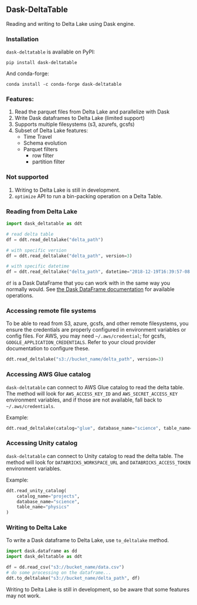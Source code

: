 ## Dask-DeltaTable

Reading and writing to Delta Lake using Dask engine.

### Installation

`dask-deltatable` is available on PyPI:

```
pip install dask-deltatable
```

And conda-forge:

```
conda install -c conda-forge dask-deltatable
```

### Features:

1. Read the parquet files from Delta Lake and parallelize with Dask
2. Write Dask dataframes to Delta Lake (limited support)
3. Supports multiple filesystems (s3, azurefs, gcsfs)
4. Subset of Delta Lake features:
   - Time Travel
   - Schema evolution
   - Parquet filters
     - row filter
     - partition filter

### Not supported

1. Writing to Delta Lake is still in development.
2. `optimize` API to run a bin-packing operation on a Delta Table.

### Reading from Delta Lake

```python
import dask_deltatable as ddt

# read delta table
df = ddt.read_deltalake("delta_path")

# with specific version
df = ddt.read_deltalake("delta_path", version=3)

# with specific datetime
df = ddt.read_deltalake("delta_path", datetime="2018-12-19T16:39:57-08:00")
```

`df` is a Dask DataFrame that you can work with in the same way you normally would. See [the Dask DataFrame documentation](https://docs.dask.org/en/stable/dataframe.html) for available operations.

### Accessing remote file systems

To be able to read from S3, azure, gcsfs, and other remote filesystems,
you ensure the credentials are properly configured in environment variables
or config files. For AWS, you may need `~/.aws/credential`; for gcsfs,
`GOOGLE_APPLICATION_CREDENTIALS`. Refer to your cloud provider documentation
to configure these.

```python
ddt.read_deltalake("s3://bucket_name/delta_path", version=3)
```

### Accessing AWS Glue catalog

`dask-deltatable` can connect to AWS Glue catalog to read the delta table.
The method will look for `AWS_ACCESS_KEY_ID` and `AWS_SECRET_ACCESS_KEY`
environment variables, and if those are not available, fall back to
`~/.aws/credentials`.

Example:

```python
ddt.read_deltalake(catalog="glue", database_name="science", table_name="physics")
```

### Accessing Unity catalog

`dask-deltatable` can connect to Unity catalog to read the delta table.
The method will look for `DATABRICKS_WORKSPACE_URL` and `DATABRICKS_ACCESS_TOKEN`
environment variables.

Example:

```python
ddt.read_unity_catalog(
    catalog_name="projects",
    database_name="science",
    table_name="physics"
)
```

### Writing to Delta Lake

To write a Dask dataframe to Delta Lake, use `to_deltalake` method.

```python
import dask.dataframe as dd
import dask_deltatable as ddt

df = dd.read_csv("s3://bucket_name/data.csv")
# do some processing on the dataframe...
ddt.to_deltalake("s3://bucket_name/delta_path", df)
```

Writing to Delta Lake is still in development, so be aware that some features
may not work.
